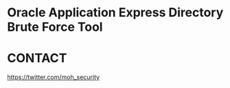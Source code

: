 # Oracle Application Express Directory Brute Force Tool

# CONTACT 

https://twitter.com/moh_security
